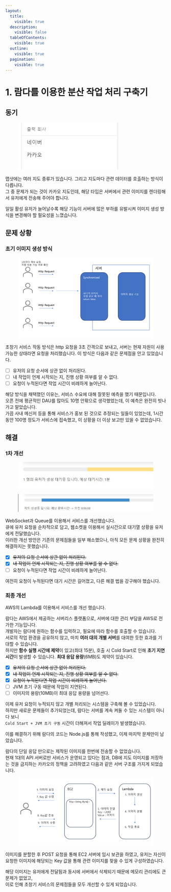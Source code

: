 ```yaml
---
layout:
  title:
    visible: true
  description:
    visible: false
  tableOfContents:
    visible: true
  outline:
    visible: true
  pagination:
    visible: true
---
```


# 1. 람다를 이용한 분산 작업 처리 구축기

## 동기

<figure><img src="../.gitbook/assets/image (20).png" alt=""><figcaption></figcaption></figure>

맵샷에는 여러 지도 종류가 있습니다. 그리고 지도마다 관련 데이터를 호출하는 방식이 다릅니다.\
그 중 문제가 되는 것이 카카오 지도인데, 해당 타입은 서버에서 관련 이미지를 렌더링해서 유저에게 전송해 주어야 합니다.

일일 활성 유저가 늘어날수록 해당 기능이 서버에 많은 부하를 유발시켜 이미지 생성 방식을 변경해야 할 필요성을 느꼈습니다.

## 문제 상황

### 초기 이미지 생성 방식

<figure><img src="../.gitbook/assets/image (28).png" alt=""><figcaption></figcaption></figure>

초창기 서비스 작동 방식은 http 요청을 3초 간격으로 보내고, 서버는 현재 자원이 사용 가능한 상태라면 요청을 처리했습니다. 이 방식은 다음과 같은 문제점을 안고 있었습니다.

* [ ] 유저의 요청 순서에 상관 없이 처리된다.
* [ ] 내 작업이 언제 시작되는 지, 진행 상황 여부를 알 수 없다.
* [ ] 요청이 누적된다면 작업 시간이 비례하게 늘어난다.

해당 방식을 채택했던 이유는, 서비스 수요에 대해 잘못된 예측을 했기 때문입니다.\
오픈 전에 평균적인 DAU를 많아도 10명 안팎으로 생각했었는데, 이 예측은 완전히 빗나가고 말았습니다.\
가끔 사내 메신저 등을 통해 서비스가 홍보 된 것으로 추정되는 일들이 있었는데, 1시간 동안 100명 정도가 서비스에 접속했고, 이 상황을 더 이상 보고만 있을 수 없었습니다.

## 해결

### 1차 개선

<figure><img src="../.gitbook/assets/image (3).png" alt=""><figcaption></figcaption></figure>

<figure><img src="../.gitbook/assets/image (16).png" alt=""><figcaption></figcaption></figure>

WebSocket과 Queue를 이용해서 서비스를 개선했습니다.\
큐에 유저 요청을 순차적으로 담고, 웹소켓을 이용해서 실시간으로 대기열 상황을 유저에게 전달했습니다.\
이러한 개선 방안은 기존의 문제점들을 일부 해소했으나, 아직 모든 문제 상황을 완전히 해결하지는 못했습니다.

* [x] ~~유저의 요청 순서에 상관 없이 처리된다.~~
* [x] ~~내 작업이 언제 시작되는 지, 진행 상황 여부를 알 수 없다.~~
* [ ] 요청이 누적된다면 작업 시간이 비례하게 늘어난다.

여전히 요청이 누적된다면 대기 시간은 길어졌고, 다른 해결 법을 강구해야 했습니다.

### 최종 개선

AWS의 Lambda를 이용해서 서비스를 개선 했습니다.

람다는 AWS에서 제공하는 서버리스 플랫폼으로, 서버에 대한 관리 부담을 AWS로 전가한 기능입니다.\
개발자는 람다에 원하는 함수를 입력하고, 필요에 따라 함수를 호출할 수 있습니다.\
서로의 작업 환경을 공유하지 않고, 마치 **여러 대의 개별 서버**를 대여한 듯한 효과를 기대할 수 있습니다.\
하지만 **함수 실행 시간에 제약**이 있고(최대 15분), 호출 시 Cold Start로 인해 **초기 지연 시간**이 발생할 수 있습니다. **최대 응답 용량**(6MB)도 제약이 있습니다.

* [x] ~~유저의 요청 순서에 상관 없이 처리된다.~~
* [x] ~~내 작업이 언제 시작되는 지, 진행 상황 여부를 알 수 없다.~~
* [x] ~~요청이 누적된다면 작업 시간이 비례하게 늘어난다.~~
* [ ] JVM 초기 구동 때문에 작업이 지연된다.
* [ ] 이미지의 용량(10MB)이 최대 응답 용량을 넘어선다.

이제 유저 요청이 누적되지 않고 개별 처리되는 시스템을 구축해 볼 수 있었습니다.\
하지만 새로운 문제들이 추가되었는데, 람다는 서버를 계속 켜둘 수 있는 시스템이 아니다 보니 \
`Cold Start + JVM 초기 구동` 시간이 더해져서 작업 딜레이가 발생했습니다.

이를 해결하기 위해 람다의 코드는 Node.js를 통해 작성했고, 이제 마지막 문제만이 남았습니다.

람다의 단일 응답 만으로는 제작된 이미지를 한번에 전송할 수 없었습니다.\
현재 1대의 API 서버로만 서비스가 운영되고 있다는 점과, DB에 지도 이미지를 저장하는 것을 금지하는 카카오의 정책을 고려하였고 다음과 같은 서버 구조를 가지게 되었습니다.

<figure><img src="../.gitbook/assets/image.png" alt=""><figcaption></figcaption></figure>

이미지를 분할한 후 POST 요청을 통해 EC2 서버에 임시 보관을 하였고, 유저는 자신이 요청한 이미지에 해당되는 Key 값을 통해 관련 이미지를 찾을 수 있게 구성하였습니다.

해당 이미지는 유저에게 전달됨과 동시에 서버에서 삭제되기 때문에 메모리 관리에도 큰 문제가 없었고,\
이로 인해 초창기 서비스의 문제점들을 모두 개선할 수 있게 되었습니다.


